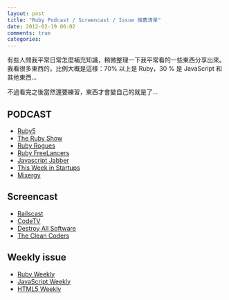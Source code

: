 ```yaml
---
layout: post
title: "Ruby Podcast / Screencast / Issue 推薦清單"
date: 2012-02-19 06:02
comments: true
categories: 
---
```


有些人問我平常日常怎麼補充知識，稍微整理一下我平常看的一些東西分享出來。我看很多東西的，比例大概是這樣：70% 以上是 Ruby，30 % 是 JavaScript 和其他東西…

不過看完之後當然還要練習，東西才會變自己的就是了...


## PODCAST

* [Ruby5](http://ruby5.envylabs.com/)
* [The Ruby Show](http://rubyshow.com/)
* [Ruby Rogues](http://rubyrogues.com/)
* [Ruby FreeLancers](http://rubyfreelancers.com/)
* [Javascript Jabber](http://javascriptjabber.com/)
* [This Week in Startups](http://www.thisweekinstartups.com/)
* [Mixergy](http://mixergy.com/)

## Screencast

* [Railscast](http://railscasts.com/)
* [CodeTV](http://www.codeschool.com/code_tv)
* [Destroy All Software](https://www.destroyallsoftware.com/screencasts)
* [The Clean Coders](http://www.cleancoders.com/)

## Weekly issue

* [Ruby Weekly](http://rubyweekly.com/)
* [JavaScript Weekly](http://javascriptweekly.com/)
* [HTML5 Weekly](http://html5weekly.com/)

